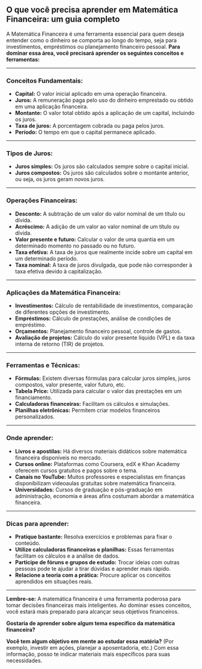 ## O que você precisa aprender em Matemática Financeira: um guia completo

A Matemática Financeira é uma ferramenta essencial para quem deseja entender como o dinheiro se comporta ao longo do tempo, seja para investimentos, empréstimos ou planejamento financeiro pessoal. **Para dominar essa área, você precisará aprender os seguintes conceitos e ferramentas:**

---
### Conceitos Fundamentais:

- **Capital:** O valor inicial aplicado em uma operação financeira.
- **Juros:** A remuneração paga pelo uso do dinheiro emprestado ou obtido em uma aplicação financeira.
- **Montante:** O valor total obtido após a aplicação de um capital, incluindo os juros.
- **Taxa de juros:** A porcentagem cobrada ou paga pelos juros.
- **Período:** O tempo em que o capital permanece aplicado.

---
### Tipos de Juros:

- **Juros simples:** Os juros são calculados sempre sobre o capital inicial.
- **Juros compostos:** Os juros são calculados sobre o montante anterior, ou seja, os juros geram novos juros.

---
### Operações Financeiras:

- **Desconto:** A subtração de um valor do valor nominal de um título ou dívida.
- **Acréscimo:** A adição de um valor ao valor nominal de um título ou dívida.
- **Valor presente e futuro:** Calcular o valor de uma quantia em um determinado momento no passado ou no futuro.
- **Taxa efetiva:** A taxa de juros que realmente incide sobre um capital em um determinado período.
- **Taxa nominal:** A taxa de juros divulgada, que pode não corresponder à taxa efetiva devido à capitalização.

---
### Aplicações da Matemática Financeira:

- **Investimentos:** Cálculo de rentabilidade de investimentos, comparação de diferentes opções de investimento.
- **Empréstimos:** Cálculo de prestações, análise de condições de empréstimo.
- **Orçamentos:** Planejamento financeiro pessoal, controle de gastos.
- **Avaliação de projetos:** Cálculo do valor presente líquido (VPL) e da taxa interna de retorno (TIR) de projetos.

---
### Ferramentas e Técnicas:

- **Fórmulas:** Existem diversas fórmulas para calcular juros simples, juros compostos, valor presente, valor futuro, etc.
- **Tabela Price:** Utilizada para calcular o valor das prestações em um financiamento.
- **Calculadoras financeiras:** Facilitam os cálculos e simulações.
- **Planilhas eletrônicas:** Permitem criar modelos financeiros personalizados.

---
### Onde aprender:

- **Livros e apostilas:** Há diversos materiais didáticos sobre matemática financeira disponíveis no mercado.
- **Cursos online:** Plataformas como Coursera, edX e Khan Academy oferecem cursos gratuitos e pagos sobre o tema.
- **Canais no YouTube:** Muitos professores e especialistas em finanças disponibilizam videoaulas gratuitas sobre matemática financeira.
- **Universidades:** Cursos de graduação e pós-graduação em administração, economia e áreas afins costumam abordar a matemática financeira.

---
### Dicas para aprender:

- **Pratique bastante:** Resolva exercícios e problemas para fixar o conteúdo.
- **Utilize calculadoras financeiras e planilhas:** Essas ferramentas facilitam os cálculos e a análise de dados.
- **Participe de fóruns e grupos de estudo:** Trocar ideias com outras pessoas pode te ajudar a tirar dúvidas e aprender mais rápido.
- **Relacione a teoria com a prática:** Procure aplicar os conceitos aprendidos em situações reais.

---
**Lembre-se:** A matemática financeira é uma ferramenta poderosa para tomar decisões financeiras mais inteligentes. Ao dominar esses conceitos, você estará mais preparado para alcançar seus objetivos financeiros.

**Gostaria de aprender sobre algum tema específico da matemática financeira?**

**Você tem algum objetivo em mente ao estudar essa matéria?** (Por exemplo, investir em ações, planejar a aposentadoria, etc.) Com essa informação, posso te indicar materiais mais específicos para suas necessidades.